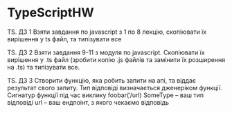 # TypeScriptHW
TS. ДЗ 1
Взяти завдання по javascript з 1 по 8 лекцію, скопіювати їх вирішення у ts файл, та типізувати все

TS. ДЗ 2
Взяти завдання 9-11 з модуля по javascript. Скопіювати їх вирішення у .ts файл (зробити копію .js файлів та замінити їх розширення на .ts) та типізувати все.

TS. ДЗ 3
Створити функцію, яка робить запити на апі, та віддає результат свого запиту. Тип відповіді визначається дженеріком функції.
Сигнатур функції під час виклику foobar<SomeType>(‘/url)
SomeType – ваш тип відповіді
url – ваш ендпоінт, з якого чекаємо відповідь
